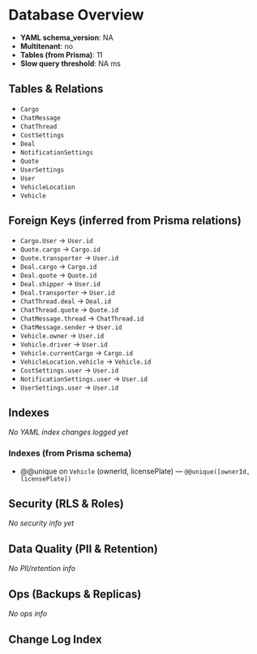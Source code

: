# Database Overview

- **YAML schema_version**: NA
- **Multitenant**: no
- **Tables (from Prisma)**: 11
- **Slow query threshold**: NA ms

## Tables & Relations

- `Cargo`
- `ChatMessage`
- `ChatThread`
- `CostSettings`
- `Deal`
- `NotificationSettings`
- `Quote`
- `UserSettings`
- `User`
- `VehicleLocation`
- `Vehicle`

## Foreign Keys (inferred from Prisma relations)

- `Cargo.User` → `User.id`
- `Quote.cargo` → `Cargo.id`
- `Quote.transporter` → `User.id`
- `Deal.cargo` → `Cargo.id`
- `Deal.quote` → `Quote.id`
- `Deal.shipper` → `User.id`
- `Deal.transporter` → `User.id`
- `ChatThread.deal` → `Deal.id`
- `ChatThread.quote` → `Quote.id`
- `ChatMessage.thread` → `ChatThread.id`
- `ChatMessage.sender` → `User.id`
- `Vehicle.owner` → `User.id`
- `Vehicle.driver` → `User.id`
- `Vehicle.currentCargo` → `Cargo.id`
- `VehicleLocation.vehicle` → `Vehicle.id`
- `CostSettings.user` → `User.id`
- `NotificationSettings.user` → `User.id`
- `UserSettings.user` → `User.id`

## Indexes

_No YAML index changes logged yet_

### Indexes (from Prisma schema)

- @@unique on `Vehicle` (ownerId, licensePlate) — `@@unique([ownerId, licensePlate])`

## Security (RLS & Roles)
_No security info yet_


## Data Quality (PII & Retention)
_No PII/retention info_


## Ops (Backups & Replicas)
_No ops info_


## Change Log Index


